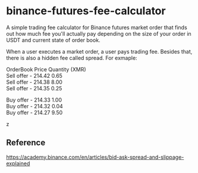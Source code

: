 # binance-futures-fee-calculator
A simple trading fee calculator for Binance futures market order that finds out how much fee you'll actually pay depending on the size of your order in USDT and current state of order book.

When a user executes a market order, a user pays trading fee. Besides that, there is also a hidden fee called spread.
For exmaple:

OrderBook    Price    Quantity (XMR)  
Sell offer - 214.42   0.65  
Sell offer - 214.38   8.00  
Sell offer - 214.35   0.25  
  
Buy offer -  214.33   1.00  
Buy offer -  214.32   0.04  
Buy offer -  214.27   9.50  

z
## Reference
https://academy.binance.com/en/articles/bid-ask-spread-and-slippage-explained
